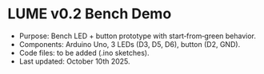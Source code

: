 # LUME v0.2 Bench Demo

- Purpose: Bench LED + button prototype with start‑from‑green behavior.
- Components: Arduino Uno, 3 LEDs (D3, D5, D6), button (D2, GND).
- Code files: to be added (.ino sketches).
- Last updated: October 10th 2025.
